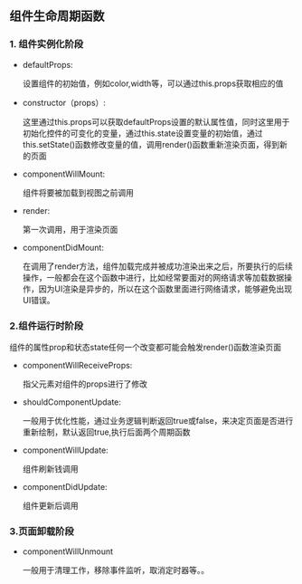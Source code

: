 ## 组件生命周期函数

### 1. 组件实例化阶段

- defaultProps:

  设置组件的初始值，例如color,width等，可以通过this.props获取相应的值

- constructor（props）:

  这里通过this.props可以获取defaultProps设置的默认属性值，同时这里用于初始化控件的可变化的变量，通过this.state设置变量的初始值，通过this.setState()函数修改变量的值，调用render()函数重新渲染页面，得到新的页面

- componentWillMount:

  组件将要被加载到视图之前调用

- render:

  第一次调用，用于渲染页面

- componentDidMount:

  在调用了render方法，组件加载完成并被成功渲染出来之后，所要执行的后续操作，一般都会在这个函数中进行，比如经常要面对的网络请求等加载数据操作，因为UI渲染是异步的，所以在这个函数里面进行网络请求，能够避免出现UI错误。 

### 2.组件运行时阶段

​	组件的属性prop和状态state任何一个改变都可能会触发render()函数渲染页面 

- componentWillReceiveProps:

  指父元素对组件的props进行了修改 

- shouldComponentUpdate:

  一般用于优化性能，通过业务逻辑判断返回true或false，来决定页面是否进行重新绘制，默认返回true,执行后面两个周期函数 

- componentWillUpdate:

  组件刷新钱调用

- componentDidUpdate:

  组件更新后调用

### 3.页面卸载阶段

- componentWillUnmount

  一般用于清理工作，移除事件监听，取消定时器等。。

